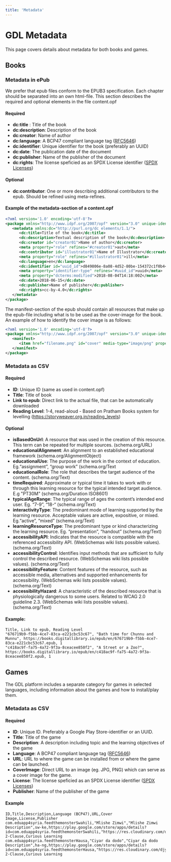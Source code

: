 ```yaml
---
title: 'Metadata'
---
```


<content>

# GDL Metadata 
This page covers details about metadata for both books and games.

## Books
### Metadata in ePub
We prefer that epub files conform to the EPUB3 specification. Each chapter should be separated into an own html-file.
This section describes the required and optional elements in the file content.opf

#### Required
* __dc:title__ : Title of the book
* __dc:description__: Description of the book
* __dc:creator__: Name of author
* __dc:language__: A BCP47 compliant language tag ([RFC5646](https://tools.ietf.org/html/rfc5646))
* __dc:identifier__: Unique identifier for the book (preferably an UUID)
* __dc:date__: The publication date of the document
* __dc:publisher__: Name of the publisher of the document
* __dc:rights__: The license speficied as an SPDX License identifier ([SPDX Licenses](https://spdx.org/licenses/))

#### Optional
* __dc:contributor__: One or more describing additional contributors to the epub. Should be refined using meta-refines.

#### Example of the metadata-section of a content.opf
```xml
<?xml version='1.0' encoding='utf-8'?>
<package xmlns="http://www.idpf.org/2007/opf" version="3.0" unique-identifier="uuid_id">
   <metadata xmlns:dc="http://purl.org/dc elements/1.1/">
      <dc:title>Title of the book</dc:title>
      <dc:description>Textual description of the book</dc:description>
      <dc:creator id="creator01">Name of author</dc:creator>
      <meta property="role" refines="#creator01">aut</meta>
      <dc:contributor id="illustrator01">Name of Illustrator</dc:creator>
      <meta property="role" refines="#illustrator01">ill</meta>
      <dc:language>en</dc:language>
      <dc:identifier id="uuid_id">d849806e-8a08-4d52-80be-154372c1f0b4</dc:identifier>
      <meta property="identifier-type" refines="#uuid_id">uuid</meta>
      <meta property="dcterms:modified">2018-08-04T14:18:00Z</meta>
      <dc:date>2018-06-15</dc:date>
      <dc:publisher>Name of publisher</dc:publisher>
      <dc:rights>cc-by-4.0</dc:rights>
   </metadata>
</package>

``` 

The manifest-section of the epub should contain all resources that make up the epub-file including what is to be used as the cover-image for the book.
An example of how to identify the cover image is as follows:

```xml
<?xml version='1.0' encoding='utf-8'?>
<package xmlns="http://www.idpf.org/2007/opf" version="3.0" unique-identifier="uuid_id">
   <manifest>
      <item href="filename.png" id="cover" media-type="image/png" properties="cover-image" />
   </manifest>
</package>
```

### Metadata as CSV
#### Required
* __ID__: Unique ID (same as used in content.opf)
* __Title__: Title of book
* __Link to epub__: Direct link to the actual file, that can be automatically downloaded
* __Reading Level__: 1-4, read-aloud - Based on Pratham Books system for levelling (https://storyweaver.org.in/reading_levels)

#### Optional
* __isBasedOnUrl__: A resource that was used in the creation of this resource. This term can be repeated for multiple sources. (schema.org/URL)
* __educationalAlignment__: An alignment to an established educational framework (schema.org/AlignmentObject)
* __educationalUse__: The purpose of the work in the context of education. Eg.“assignment”, “group work” (schema.org/Text
* __educationalRole__: The role that describes the target audience of the content. (schema.org/Text)
* __timeRequired__: Approximate or typical time it takes to work with or through this learning resource for the typical intended target audience. E.g "PT30M" (schema.org/Duration ISO8601)
* __typicalAgeRange__: The typical range of ages the content’s intended end user. Eg. “7-9”, “18-“ (schema.org/Text)
* __interactivityType__: The predominant mode of learning supported by the learning resource. Acceptable values are active, expositive, or mixed. Eg.“active”, “mixed” (schema.org/Text)
* __learningResourceType__: The predominant type or kind characterizing the learning resource. Eg. “presentation”, “handout” (schema.org/Text)
* __accessibilityAPI__:  Indicates that the resource is compatible with the referenced accessibility API. (WebSchemas wiki lists possible values). (schema.org/Text)
* __accessibilityControl__: Identifies input methods that are sufficient to fully control the described resource. (WebSchemas wiki lists possible values). (schema.org/Text)
* __accessibilityFeature__: Content features of the resource, such as accessible media, alternatives and supported enhancements for accessibility. (WebSchemas wiki lists possible values). (schema.org/Text)
* __accessibilityHazard__: A characteristic of the described resource that is physiologically dangerous to some users. Related to WCAG 2.0 guideline 2.3. (WebSchemas wiki lists possible values). (schema.org/Text)

#### Example:
```csv
Title, Link to epub, Reading Level
"676719b9-f5bb-4ce7-83ca-e221cbc53c67", "Bath time for Chunnu and Munnu", https://books.digitallibrary.io/epub/en/676719b9-f5bb-4ce7-83ca-e221cbc53c67.epub, 1
"c418ac9f-fa75-4a72-9f3a-8ceacee850f2", "A Street or a Zoo?", https://books.digitallibrary.io/epub/en/c418ac9f-fa75-4a72-9f3a-8ceacee850f2.epub, 1
```

## Games
The GDL platform includes a separate category for games in selected languages, including information about the games and how to install/play them.
### Metadata as CSV
#### Required
* __ID__: Unique ID. Preferably a Google Play Store-identifier or an UUID.
* __Title__: Title of the game
* __Description__: A description including topic and the learning objectives of the game
* __Language__: A BCP47 compliant language tag ([RFC5646](https://tools.ietf.org/html/rfc5646))
* __URL__: URL to where the game can be installed from or where the game can be launched.
* __CoverImage__: Direct URL to an image (eg. JPG, PNG) which can serve as a cover image for the game.
* __License__: The license speficied as an SPDX License identifier ([SPDX Licenses](https://spdx.org/licenses/))
* __Publisher__: Name of the publisher of the game


#### Example
```csv
ID,Title,Description,Language (BCP47),URL,Cover Image,License,Publisher
com.eduapp4syria.feedthemonsterSwahili,"Mlishe Zimwi","Mlishe Zimwi Description",sw-ke,https://play.google.com/store/apps/details?id=com.eduapp4syria.feedthemonsterSwahili,"https://res.cloudinary.com/djylvyru4/ar_0.81,c_fill/f_auto,q_auto,dpr_auto,c_scale,w_auto/61bae4215764aea871fb3ee445d2863a.png",BSD-2-Clause,Curious Learning
com.eduapp4syria.feedthemonsterHausa,"Ciyar da dodo","Ciyar da dodo Description",ha-ng,https://play.google.com/store/apps/details?id=com.eduapp4syria.feedthemonsterHausa,"https://res.cloudinary.com/djylvyru4/ar_0.81,c_fill/f_auto,q_auto,dpr_auto,c_scale,w_auto/61bae4215764aea871fb3ee445d2863a.png",BSD-2-Clause,Curious Learning

```

<backbutton />

</content>
